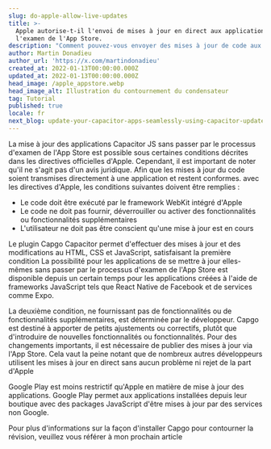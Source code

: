 ```yaml
---
slug: do-apple-allow-live-updates
title: >-
  Apple autorise-t-il l'envoi de mises à jour en direct aux applications sans
  l'examen de l'App Store.
description: "Comment pouvez-vous envoyer des mises à jour de code aux applications iOS de production et être pleinement conforme aux directives d'Apple\_?"
author: Martin Donadieu
author_url: 'https://x.com/martindonadieu'
created_at: 2022-01-13T00:00:00.000Z
updated_at: 2022-01-13T00:00:00.000Z
head_image: /apple_appstore.webp
head_image_alt: Illustration du contournement du condensateur
tag: Tutorial
published: true
locale: fr
next_blog: update-your-capacitor-apps-seamlessly-using-capacitor-updater
---
```


La mise à jour des applications Capacitor JS sans passer par le processus d'examen de l'App Store est possible sous certaines conditions décrites dans les directives officielles d'Apple. Cependant, il est important de noter qu'il ne s'agit pas d'un avis juridique. Afin que les mises à jour du code soient transmises directement à une application et restent conformes. avec les directives d'Apple, les conditions suivantes doivent être remplies :

- Le code doit être exécuté par le framework WebKit intégré d'Apple
- Le code ne doit pas fournir, déverrouiller ou activer des fonctionnalités ou fonctionnalités supplémentaires
- L'utilisateur ne doit pas être conscient qu'une mise à jour est en cours

Le plugin Capgo Capacitor permet d'effectuer des mises à jour et des modifications au HTML, CSS et JavaScript, satisfaisant la première condition 
La possibilité pour les applications de se mettre à jour elles-mêmes sans passer par le processus d'examen de l'App Store est disponible depuis un certain temps pour les applications créées à l'aide de frameworks JavaScript tels que React Native de Facebook et de services comme Expo.

La deuxième condition, ne fournissant pas de fonctionnalités ou de fonctionnalités supplémentaires, est déterminée par le développeur. Capgo est destiné à apporter de petits ajustements ou correctifs, plutôt que d'introduire de nouvelles fonctionnalités ou fonctionnalités. Pour des changements importants, il est nécessaire de publier des mises à jour via l'App Store. Cela vaut la peine notant que de nombreux autres développeurs utilisent les mises à jour en direct sans aucun problème ni rejet de la part d'Apple

Google Play est moins restrictif qu'Apple en matière de mise à jour des applications. Google Play permet aux applications installées depuis leur boutique avec des packages JavaScript d'être mises à jour par des services non Google. 

Pour plus d'informations sur la façon d'installer Capgo pour contourner la révision, veuillez vous référer à mon prochain article